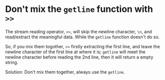 # Don't mix the `getline` function with `>>`

The stream reading operator, `>>`, will skip the newline character, `\n`, and read/extract the meaningful data. While the `getline` function doesn't do so.

So, if you mix them togother, `>>` firstly extracting the first line, and leave the newline character of the first line at where it is; `getline` will meet the newline character before reading the 2nd line, then it will return a empty string.

Solution: Don't mix them together, always use the `getline`.